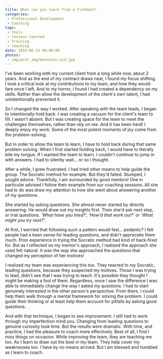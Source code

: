 ```yaml
---
title: What can you learn from a Fishbowl?
categories:
 - Professional Development
 - Coaching
tags:
 - tools
 - lessons-learned
 - training
 - coaching
date: 2019-06-24 09:00:00
photos: 
 - img/post_img/mountain_aid.jpg
---
```

I've been working with my current client from a long while now, about 2 years. And as the end of my contract draws near, I found my focus shifting. I took a critical look at my contributions to my team, and how they would fare once I left. And to my horror, I found I had created a dependency on my skills. Rather than allow the development of the client's own talent, I had unintentionally prevented it.

So I changed the way I worked. After speaking with the team leads, I began to intentionally hold back. I was creating a vacuum for the client's team to fill. I wasn't absent. But I was creating space for the team to meet the challenges themselves, rather than rely on me. And it has been hard! I deeply enjoy my work. Some of the most potent moments of joy come from the problem-solving.

But in order to allow the team to learn, I have to hold back during that same problem solving. When I first started holding back, I would have to literally bite my tongue. If I wanted the team to learn, I couldn't continue to jump in with answers. I had to silently wait... or so I thought.

After a while, I grew frustrated. I had tried other means to help guide the group. The Socratic method for example. But they'd failed. Stumped, I sought advice. Thankfully, I am surrounded by good mentors! One in particular advised I follow their example from our coaching sessions.  All she had to do was draw my attention to how she went about answering another of my questions. 

She started by asking questions. She almost never started by directly answering. He would draw out my insights first. Then she'd ask next step, or trial questions. _'What have you tried?', 'How'd that work out?'_ or _'What might you try next?'_.

At first, I worried that following such a pattern would feel... pedantic? I felt people had a keen sense for  leading questions, and didn't appreciate them much. Prior experience in trying the Socratic method had kind of back-fired for. But as I reflected on my mentor's approach, I realized the approach she used felt natural. It was the way she approached the questions that changed my perception of her motives!

I realized my team was experiencing this too. They reacted to my Socratic, leading questions, because they suspected my motives. Those I was trying to lead, didn't see that I was trying to teach. It's possible they thought I might be making a fool of them. Regardless, once I saw the difference I was able to immediately change the way I asked my questions. I had to start genuinely interested in the other person's perspective. From there, I could help them walk through a mental framework for solving the problem.  I could guide their thinking or at least help them account for pitfalls by asking good questions.

And with that technique, I began to see improvement. I still had to work through my imperfection mind you. Changing from leading questions to genuine curiosity took time. But the results were dramatic. With time, and practice, I had the pleasure to coach more effectively. Best of all, I find I miss things on occasion. While improving the team, they are teaching me too. As I learn to draw out the best in my team. They help cover my weaknesses too. I have by no means arrived. But I am blessed and humbled as I learn to coach.
